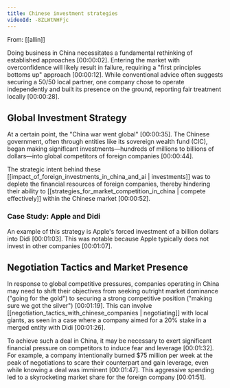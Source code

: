 ```yaml
---
title: Chinese investment strategies
videoId: -8ZLWtNHFjc
---
```


From: [[allin]] <br/> 

Doing business in China necessitates a fundamental rethinking of established approaches <a class="yt-timestamp" data-t="00:00:02">[00:00:02]</a>. Entering the market with overconfidence will likely result in failure, requiring a "first principles bottoms up" approach <a class="yt-timestamp" data-t="00:00:12">[00:00:12]</a>. While conventional advice often suggests securing a 50/50 local partner, one company chose to operate independently and built its presence on the ground, reporting fair treatment locally <a class="yt-timestamp" data-t="00:00:28">[00:00:28]</a>.

## Global Investment Strategy

At a certain point, the "China war went global" <a class="yt-timestamp" data-t="00:00:35">[00:00:35]</a>. The Chinese government, often through entities like its sovereign wealth fund (CIC), began making significant investments—hundreds of millions to billions of dollars—into global competitors of foreign companies <a class="yt-timestamp" data-t="00:00:44">[00:00:44]</a>.

The strategic intent behind these [[impact_of_foreign_investments_in_china_and_ai | investments]] was to deplete the financial resources of foreign companies, thereby hindering their ability to [[strategies_for_market_competition_in_china | compete effectively]] within the Chinese market <a class="yt-timestamp" data-t="00:00:52">[00:00:52]</a>.

### Case Study: Apple and Didi

An example of this strategy is Apple's forced investment of a billion dollars into Didi <a class="yt-timestamp" data-t="00:01:03">[00:01:03]</a>. This was notable because Apple typically does not invest in other companies <a class="yt-timestamp" data-t="00:01:07">[00:01:07]</a>.

## Negotiation Tactics and Market Presence

In response to global competitive pressures, companies operating in China may need to shift their objectives from seeking outright market dominance ("going for the gold") to securing a strong competitive position ("making sure we got the silver") <a class="yt-timestamp" data-t="00:01:19">[00:01:19]</a>. This can involve [[negotiation_tactics_with_chinese_companies | negotiating]] with local giants, as seen in a case where a company aimed for a 20% stake in a merged entity with Didi <a class="yt-timestamp" data-t="00:01:26">[00:01:26]</a>.

To achieve such a deal in China, it may be necessary to exert significant financial pressure on competitors to induce fear and leverage <a class="yt-timestamp" data-t="00:01:32">[00:01:32]</a>. For example, a company intentionally burned $75 million per week at the peak of negotiations to scare their counterpart and gain leverage, even while knowing a deal was imminent <a class="yt-timestamp" data-t="00:01:47">[00:01:47]</a>. This aggressive spending led to a skyrocketing market share for the foreign company <a class="yt-timestamp" data-t="00:01:51">[00:01:51]</a>.